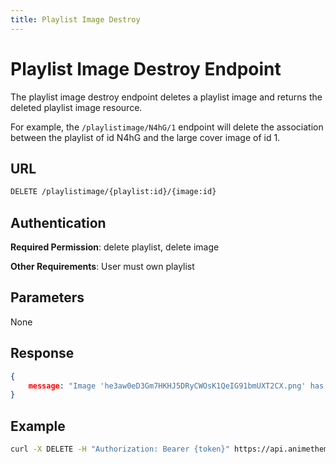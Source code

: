 ```yaml
---
title: Playlist Image Destroy
---
```


# Playlist Image Destroy Endpoint

The playlist image destroy endpoint deletes a playlist image and returns the deleted playlist image resource.

For example, the `/playlistimage/N4hG/1` endpoint will delete the association between the playlist of id N4hG and the large cover image of id 1.

## URL

```sh
DELETE /playlistimage/{playlist:id}/{image:id}
```

## Authentication

**Required Permission**: delete playlist, delete image

**Other Requirements**: User must own playlist

## Parameters

None

## Response

```json
{
    message: "Image 'he3aw0eD3Gm7HKHJ5DRyCWOsK1QeIG91bmUXT2CX.png' has been detached from Playlist '/r/anime's Best OPs and EDs of 2022'.",
}
```

## Example

```bash
curl -X DELETE -H "Authorization: Bearer {token}" https://api.animethemes.moe/playlistimage/N4hG/1
```
